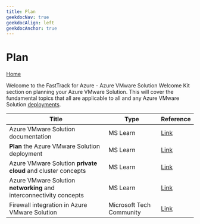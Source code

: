 ```yaml
---
title: Plan
geekdocNav: true
geekdocAlign: left
geekdocAnchor: true
---
```


# Plan

[Home](../readme.md)  

Welcome to the FastTrack for Azure - Azure VMware Solution Welcome Kit section on planning your Azure VMware Solution. This will cover the fundamental topics that all are applicable to all and any Azure VMware Solution [deployments](../deploy/deploy.md).

| Title | Type | Reference |
| --- | --- | --- |
|Azure VMware Solution documentation| MS Learn |[Link](https://learn.microsoft.com/azure/azure-vmware/)|
|**Plan** the Azure VMware Solution deployment| MS Learn | [Link](https://learn.microsoft.com/azure/azure-vmware/plan-private-cloud-deployment) |
| Azure VMware Solution **private cloud** and cluster concepts | MS Learn | [Link](https://learn.microsoft.com/azure/azure-vmware/architecture-private-clouds)|
| Azure VMware Solution **networking** and interconnectivity concepts | MS Learn | [Link](https://learn.microsoft.com/azure/azure-vmware/architecture-networking) |
| Firewall integration in Azure VMware Solution | Microsoft Tech Community | [Link](https://techcommunity.microsoft.com/t5/azure-migration-and/firewall-integration-in-azure-vmware-solution/ba-p/2254961) |
